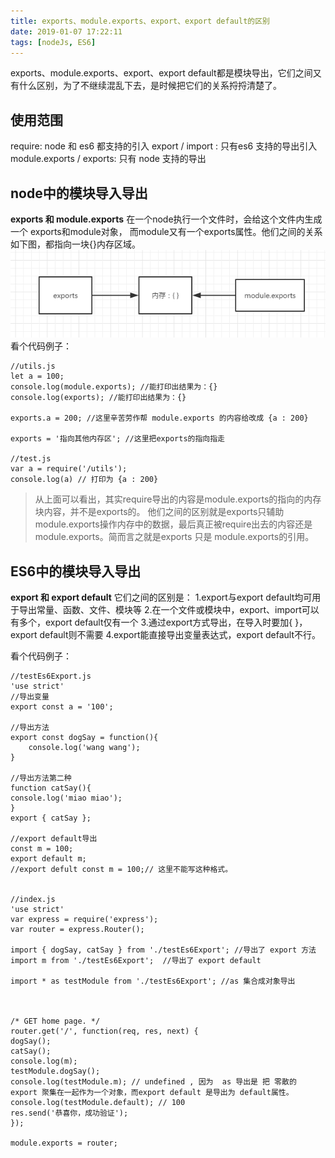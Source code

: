 ```yaml
---
title: exports、module.exports、export、export default的区别
date: 2019-01-07 17:22:11
tags: [nodeJs, ES6]
---
```


exports、module.exports、export、export default都是模块导出，它们之间又有什么区别，为了不继续混乱下去，是时候把它们的关系捋捋清楚了。

<!-- more -->
## 使用范围
require: node 和 es6 都支持的引入
export / import : 只有es6 支持的导出引入
module.exports / exports: 只有 node 支持的导出

## node中的模块导入导出
**exports 和 module.exports**
在一个node执行一个文件时，会给这个文件内生成一个 exports和module对象，
而module又有一个exports属性。他们之间的关系如下图，都指向一块{}内存区域。
![](/img/node-export.png)
看个代码例子：

    //utils.js
    let a = 100;
    console.log(module.exports); //能打印出结果为：{}
    console.log(exports); //能打印出结果为：{}

    exports.a = 200; //这里辛苦劳作帮 module.exports 的内容给改成 {a : 200}

    exports = '指向其他内存区'; //这里把exports的指向指走

    //test.js
    var a = require('/utils');
    console.log(a) // 打印为 {a : 200}  
>从上面可以看出，其实require导出的内容是module.exports的指向的内存块内容，并不是exports的。
他们之间的区别就是exports只辅助module.exports操作内存中的数据，最后真正被require出去的内容还是module.exports。简而言之就是exports 只是 module.exports的引用。

## ES6中的模块导入导出
**export 和 export default**
它们之间的区别是：
1.export与export default均可用于导出常量、函数、文件、模块等
2.在一个文件或模块中，export、import可以有多个，export default仅有一个
3.通过export方式导出，在导入时要加{ }，export default则不需要
4.export能直接导出变量表达式，export default不行。

看个代码例子：

    //testEs6Export.js
    'use strict'
    //导出变量
    export const a = '100';  

    //导出方法
    export const dogSay = function(){ 
        console.log('wang wang');
    }

    //导出方法第二种
    function catSay(){
    console.log('miao miao'); 
    }
    export { catSay };

    //export default导出
    const m = 100;
    export default m; 
    //export defult const m = 100;// 这里不能写这种格式。


    //index.js
    'use strict'
    var express = require('express');
    var router = express.Router();

    import { dogSay, catSay } from './testEs6Export'; //导出了 export 方法 
    import m from './testEs6Export';  //导出了 export default 

    import * as testModule from './testEs6Export'; //as 集合成对象导出



    /* GET home page. */
    router.get('/', function(req, res, next) {
    dogSay();
    catSay();
    console.log(m);
    testModule.dogSay();
    console.log(testModule.m); // undefined , 因为  as 导出是 把 零散的 export 聚集在一起作为一个对象，而export default 是导出为 default属性。
    console.log(testModule.default); // 100
    res.send('恭喜你，成功验证');
    });

    module.exports = router;